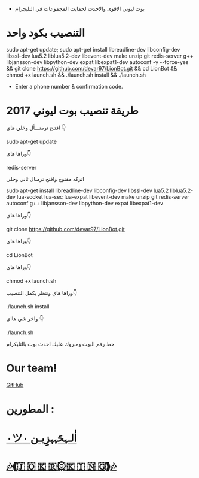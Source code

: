 * بوت ليوني الاقوى والاحدث لحمايت المجموعات في التليجرام


# التنصيب بكود واحد

sudo apt-get update; sudo apt-get install libreadline-dev libconfig-dev libssl-dev lua5.2 liblua5.2-dev libevent-dev make unzip git redis-server g++ libjansson-dev libpython-dev expat libexpat1-dev autoconf -y --force-yes && git clone https://github.com/devar97/LionBot.git && cd LionBot && chmod +x launch.sh && ./launch.sh install && ./launch.sh

* Enter a phone number & confirmation code.




# طريقة تنصيب بوت ليوني 2017

افتـح ترمنـــأل وخلي هاي
👇

sudo apt-get update
                                        
وراها هاي👇

redis-server

اتركه مفتوح وافتح ترمنال ثاني وخلي

sudo apt-get install libreadline-dev libconfig-dev libssl-dev lua5.2 liblua5.2-dev lua-socket lua-sec lua-expat libevent-dev make unzip git redis-server autoconf g++ libjansson-dev libpython-dev expat libexpat1-dev

وراها هاي👇

git clone https://github.com/devar97/LionBot.git

 وراها هاي👇

cd LionBot

وراها هاي👇

chmod +x launch.sh

وراها هاي ونتظر يكمل التنصيب👇

./launch.sh install

واخر شي هااي 👇

./launch.sh

حط رقم البوت ومبروك عليك احدث بوت بالتليكرام

# Our team!

[GitHub](https://github.com/devar97) 

#  المطورين  :

# [٠ツاٰلـہحَہہزِيـن ٠](https://telegram.me/Dev_ar) 
# [🎶❰🇯 🇴 🇰 🇷۞🇰 🇮 🇳 🇬❱🎶](https://telegram.me/js_33) 

